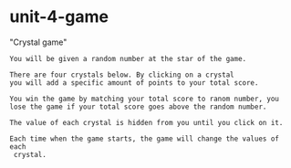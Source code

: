 # unit-4-game
"Crystal game"

    You will be given a random number at the star of the game.

    There are four crystals below. By clicking on a crystal 
    you will add a specific amount of points to your total score.
    
    You win the game by matching your total score to ranom number, you
    lose the game if your total score goes above the random number.
    
    The value of each crystal is hidden from you until you click on it.

    Each time when the game starts, the game will change the values of each
     crystal.